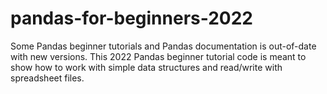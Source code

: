 # pandas-for-beginners-2022
Some Pandas beginner tutorials and Pandas documentation is out-of-date with new versions. This 2022 Pandas beginner tutorial code is meant to show how to work with simple data structures and read/write with spreadsheet files.
